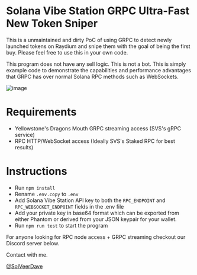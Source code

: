 # Solana Vibe Station GRPC Ultra-Fast New Token Sniper

This is a unmaintained and dirty PoC of using GRPC to detect newly launched tokens on Raydium and snipe them with the goal of being the first buy. Please feel free to use this in your own code. 

This program does not have any sell logic. This is not a bot. This is simply example code to demonstrate the capabilities and performance advantages that GRPC has over normal Solana RPC methods such as WebSockets.

![image](https://github.com/bigj-SVS/grpc-sniper/assets/173855326/1f4f4f54-d2fc-438e-a603-6aba1b641e1b)


# Requirements
- Yellowstone's Dragons Mouth GRPC streaming access (SVS's gRPC service)
- RPC HTTP/WebSocket access (Ideally SVS's Staked RPC for best results)


# Instructions
- Run `npm install`
- Rename `.env.copy` to `.env`
- Add Solana Vibe Station API key to both the `RPC_ENDPOINT` and `RPC_WEBSOCKET_ENDPOINT` fields in the .env file
- Add your private key in base64 format which can be exported from either Phantom or derived from your JSON keypair for your wallet.
- Run `npm run test` to start the program

For anyone looking for RPC node access + GRPC streaming checkout our Discord server below.

Contact with me.

[@SolVeerDave](https://t.me/SolVeerDave)
